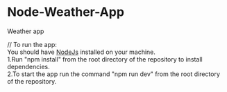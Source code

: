 # Node-Weather-App
Weather app

// To run the app:<br>
You should have <a href="https://nodejs.org/">NodeJs<a> installed on your machine.<br>
1.Run "npm install" from the root directory of the repository to install dependencies.<br>
2.To start the app run the command "npm run dev" from the root directory of the repository.
